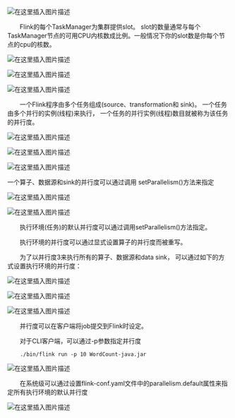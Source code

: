 ![在这里插入图片描述](https://img-blog.csdnimg.cn/20191231163152812.png)

&emsp;&emsp;Flink的每个TaskManager为集群提供slot。 slot的数量通常与每个TaskManager节点的可用CPU内核数成比例。一般情况下你的slot数是你每个节点的cpu的核数。

![在这里插入图片描述](https://img-blog.csdnimg.cn/20191231163227843.png?x-oss-process=image/watermark,type_ZmFuZ3poZW5naGVpdGk,shadow_10,text_aHR0cHM6Ly9ibG9nLmNzZG4ubmV0L3FxXzQwNjQwMjI4,size_16,color_FFFFFF,t_70#pic_center)

![在这里插入图片描述](https://img-blog.csdnimg.cn/20191231163340931.png?x-oss-process=image/watermark,type_ZmFuZ3poZW5naGVpdGk,shadow_10,text_aHR0cHM6Ly9ibG9nLmNzZG4ubmV0L3FxXzQwNjQwMjI4,size_16,color_FFFFFF,t_70#pic_center)

![在这里插入图片描述](https://img-blog.csdnimg.cn/20191231163446880.png)

&emsp;&emsp;一个Flink程序由多个任务组成(source、transformation和 sink)。 一个任务由多个并行的实例(线程)来执行， 一个任务的并行实例(线程)数目就被称为该任务的并行度。

![在这里插入图片描述](https://img-blog.csdnimg.cn/20191231164109738.png)

![在这里插入图片描述](https://img-blog.csdnimg.cn/20191231164122868.png?x-oss-process=image/watermark,type_ZmFuZ3poZW5naGVpdGk,shadow_10,text_aHR0cHM6Ly9ibG9nLmNzZG4ubmV0L3FxXzQwNjQwMjI4,size_16,color_FFFFFF,t_70)

![在这里插入图片描述](https://img-blog.csdnimg.cn/20191231164219435.png)

一个算子、数据源和sink的并行度可以通过调用 setParallelism()方法来指定

![在这里插入图片描述](https://img-blog.csdnimg.cn/2019123116430034.png?x-oss-process=image/watermark,type_ZmFuZ3poZW5naGVpdGk,shadow_10,text_aHR0cHM6Ly9ibG9nLmNzZG4ubmV0L3FxXzQwNjQwMjI4,size_16,color_FFFFFF,t_70#pic_center)

![在这里插入图片描述](https://img-blog.csdnimg.cn/20191231164402331.png)

&emsp;&emsp;执行环境(任务)的默认并行度可以通过调用setParallelism()方法指定。

&emsp;&emsp;执行环境的并行度可以通过显式设置算子的并行度而被重写。

&emsp;&emsp;为了以并行度3来执行所有的算子、数据源和data sink， 可以通过如下的方式设置执行环境的并行度：

![在这里插入图片描述](https://img-blog.csdnimg.cn/20191231164556958.png#pic_center)

![在这里插入图片描述](https://img-blog.csdnimg.cn/2019123116491031.png?x-oss-process=image/watermark,type_ZmFuZ3poZW5naGVpdGk,shadow_10,text_aHR0cHM6Ly9ibG9nLmNzZG4ubmV0L3FxXzQwNjQwMjI4,size_16,color_FFFFFF,t_70#pic_center)

![在这里插入图片描述](https://img-blog.csdnimg.cn/20191231164625522.png)

&emsp;&emsp;并行度可以在客户端将job提交到Flink时设定。

&emsp;&emsp;对于CLI客户端，可以通过-p参数指定并行度

		./bin/flink run -p 10 WordCount-java.jar

![在这里插入图片描述](https://img-blog.csdnimg.cn/20191231164713347.png)

&emsp;&emsp;在系统级可以通过设置flink-conf.yaml文件中的parallelism.default属性来指定所有执行环境的默认并行度

![在这里插入图片描述](https://img-blog.csdnimg.cn/20191231164755609.png?x-oss-process=image/watermark,type_ZmFuZ3poZW5naGVpdGk,shadow_10,text_aHR0cHM6Ly9ibG9nLmNzZG4ubmV0L3FxXzQwNjQwMjI4,size_16,color_FFFFFF,t_70#pic_center)

